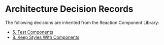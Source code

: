 # Architecture Decision Records

The following decisions are inherited from the Reaction Component Library:

- [5. Test Components](https://github.com/reactioncommerce/reaction-component-library/blob/master/docs/architecture/decisions/0005-test-components.md)
- [8. Keep Styles With Components](https://github.com/reactioncommerce/reaction-component-library/blob/master/docs/architecture/decisions/0008-keep-styles-with-components.md)
